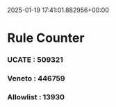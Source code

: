 2025-01-19 17:41:01.882956+00:00
# Rule Counter 
 ### UCATE : 509321

 ### Veneto : 446759

 ### Allowlist : 13930